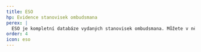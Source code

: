 ```yaml
---
title: ESO
hp: Evidence stanovisek ombudsmana
perex: |
  ESO je kompletní databáze vydaných stanovisek ombudsmana. Můžete v něm hledat podle konkrétní spisové značky nebo třeba dle oblasti práva.
order: 4
icon: eso
---
```

